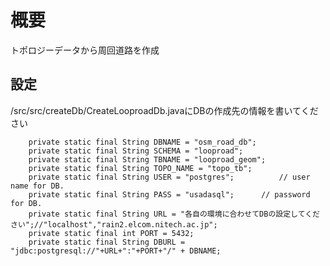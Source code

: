 # 概要
トポロジーデータから周回道路を作成

## 設定
/src/src/createDb/CreateLooproadDb.javaにDBの作成先の情報を書いてください

``` java:
	private static final String DBNAME = "osm_road_db";
	private static final String SCHEMA = "looproad";
	private static final String TBNAME = "looproad_geom";	
	private static final String TOPO_NAME = "topo_tb";	
	private static final String USER = "postgres";			// user name for DB.
	private static final String PASS = "usadasql";		// password for DB.
	private static final String URL = "各自の環境に合わせてDBの設定してください";//"localhost","rain2.elcom.nitech.ac.jp";
	private static final int PORT = 5432;
	private static final String DBURL = "jdbc:postgresql://"+URL+":"+PORT+"/" + DBNAME;
```
